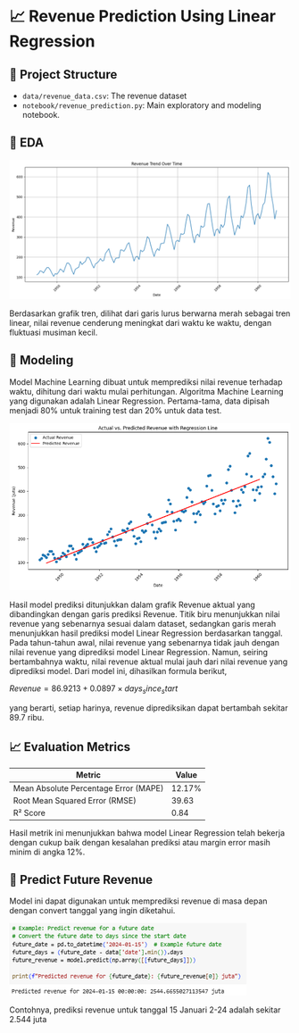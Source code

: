 # 📈 Revenue Prediction Using Linear Regression

## 🔧 Project Structure

- `data/revenue_data.csv`: The revenue dataset
- `notebook/revenue_prediction.py`: Main exploratory and modeling notebook.

## 🌟 EDA
![Grafik revenue berdasarkan waktu](data/revenue_trend_over_time.png)

Berdasarkan grafik tren, dilihat dari garis lurus berwarna merah sebagai tren linear, nilai revenue cenderung meningkat dari waktu ke waktu, dengan fluktuasi musiman kecil.

## 🌟 Modeling
Model Machine Learning dibuat untuk memprediksi nilai revenue terhadap waktu, dihitung dari waktu mulai perhitungan. Algoritma Machine Learning yang digunakan adalah Linear Regression. Pertama-tama, data dipisah menjadi 80% untuk training test dan 20% untuk data test.

![Perbandingan data aktual dan data prediksi model Linear Regression](data/actual_vs_predicted.png)

Hasil model prediksi ditunjukkan dalam grafik Revenue aktual yang dibandingkan dengan garis prediksi Revenue. Titik biru menunjukkan nilai revenue yang sebenarnya sesuai dalam dataset, sedangkan garis merah menunjukkan hasil prediksi model Linear Regression berdasarkan tanggal. Pada tahun-tahun awal, nilai revenue yang sebenarnya tidak jauh dengan nilai revenue yang diprediksi model Linear Regression. Namun, seiring bertambahnya waktu, nilai revenue aktual mulai jauh dari nilai revenue yang diprediksi model. Dari model ini, dihasilkan formula berikut,

$Revenue = 86.9213 + 0.0897 × days_since_start$

yang berarti, setiap harinya, revenue diprediksikan dapat bertambah sekitar 89.7 ribu.

## 📈 Evaluation Metrics
| Metric                                | Value           |
|---------------------------------------|-----------------|
| Mean Absolute Percentage Error (MAPE) | 12.17%          |
| Root Mean Squared Error (RMSE)        | 39.63           |
| R² Score                              | 0.84            |
Hasil metrik ini menunjukkan bahwa model Linear Regression telah bekerja dengan cukup baik dengan kesalahan prediksi atau margin error masih minim di angka 12%. 

## 🧠 Predict Future Revenue 
Model ini dapat digunakan untuk memprediksi revenue di masa depan dengan convert tanggal yang ingin diketahui. 

![Prediksi Revenue di Masa Depan](data/predicted_new.png)

Contohnya, prediksi revenue untuk tanggal 15 Januari 2-24 adalah sekitar 2.544 juta
